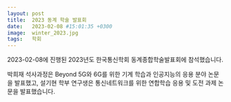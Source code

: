 ```yaml
---
layout: post
title:  2023 동계 학술 발표회
date:   2023-02-08 #15:01:35 +0300
image:  winter_2023.jpg
tags:   학회
---
```


2023-02-08에 진행된 2023년도 한국통신학회 동계종합학술발표회에 참석했습니다.

박희재 석사과정은 Beyond 5G와 6G를 위한 기계 학습과 인공지능의 응용 분야 논문을 발표했고, 설기현 학부 연구생은 통신네트워크를 위한 연합학습 응용 및 도전 과제 논문을 발표했습니다.
